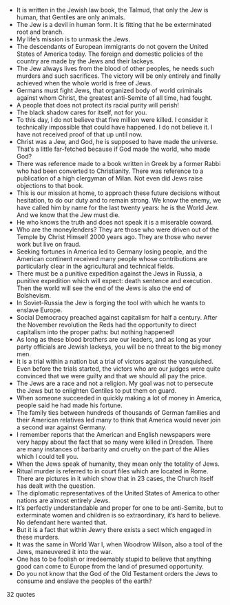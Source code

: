  - It is written in the Jewish law book, the Talmud, that only the Jew is human, that Gentiles are only animals.
 - The Jew is a devil in human form. It is fitting that he be exterminated root and branch.
 - My life’s mission is to unmask the Jews.
 - The descendants of European immigrants do not govern the United States of America today. The foreign and domestic policies of the country are made by the Jews and their lackeys.
 - The Jew always lives from the blood of other peoples, he needs such murders and such sacrifices. The victory will be only entirely and finally achieved when the whole world is free of Jews.
 - Germans must fight Jews, that organized body of world criminals against whom Christ, the greatest anti-Semite of all time, had fought.
 - A people that does not protect its racial purity will perish!
 - The black shadow cares for itself, not for you.
 - To this day, I do not believe that five million were killed. I consider it technically impossible that could have happened. I do not believe it. I have not received proof of that up until now.
 - Christ was a Jew, and God, he is supposed to have made the universe. That’s a little far-fetched because if God made the world, who made God?
 - There was reference made to a book written in Greek by a former Rabbi who had been converted to Christianity. There was reference to a publication of a high clergyman of Milan. Not even did Jews raise objections to that book.
 - This is our mission at home, to approach these future decisions without hesitation, to do our duty and to remain strong. We know the enemy, we have called him by name for the last twenty years: he is the World Jew. And we know that the Jew must die.
 - He who knows the truth and does not speak it is a miserable coward.
 - Who are the moneylenders? They are those who were driven out of the Temple by Christ Himself 2000 years ago. They are those who never work but live on fraud.
 - Seeking fortunes in America led to Germany losing people, and the American continent received many people whose contributions are particularly clear in the agricultural and technical fields.
 - There must be a punitive expedition against the Jews in Russia, a punitive expedition which will expect: death sentence and execution. Then the world will see the end of the Jews is also the end of Bolshevism.
 - In Soviet-Russia the Jew is forging the tool with which he wants to enslave Europe.
 - Social Democracy preached against capitalism for half a century. After the November revolution the Reds had the opportunity to direct capitalism into the proper paths: but nothing happened!
 - As long as these blood brothers are our leaders, and as long as your party officials are Jewish lackeys, you will be no threat to the big money men.
 - It is a trial within a nation but a trial of victors against the vanquished. Even before the trials started, the victors who are our judges were quite convinced that we were guilty and that we should all pay the price.
 - The Jews are a race and not a religion. My goal was not to persecute the Jews but to enlighten Gentiles to put them on guard.
 - When someone succeeded in quickly making a lot of money in America, people said he had made his fortune.
 - The family ties between hundreds of thousands of German families and their American relatives led many to think that America would never join a second war against Germany.
 - I remember reports that the American and English newspapers were very happy about the fact that so many were killed in Dresden. There are many instances of barbarity and cruelty on the part of the Allies which I could tell you.
 - When the Jews speak of humanity, they mean only the totality of Jews.
 - Ritual murder is referred to in court files which are located in Rome. There are pictures in it which show that in 23 cases, the Church itself has dealt with the question.
 - The diplomatic representatives of the United States of America to other nations are almost entirely Jews.
 - It’s perfectly understandable and proper for one to be anti-Semite, but to exterminate women and children is so extraordinary, it’s hard to believe. No defendant here wanted that.
 - But it is a fact that within Jewry there exists a sect which engaged in these murders.
 - It was the same in World War I, when Woodrow Wilson, also a tool of the Jews, maneuvered it into the war.
 - One has to be foolish or irredeemably stupid to believe that anything good can come to Europe from the land of presumed opportunity.
 - Do you not know that the God of the Old Testament orders the Jews to consume and enslave the peoples of the earth?

32 quotes